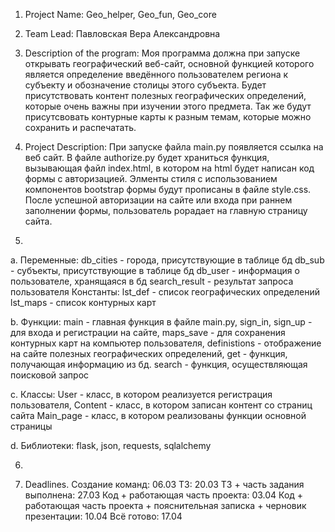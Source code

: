 1. Project Name: Geo_helper, Geo_fun, Geo_core

2. Team Lead: Павловская Вера Александровна

3. Description of the program: Моя программа должна при запуске открывать географический веб-сайт, основной функцией которого является определение введённого пользователем региона к субъекту и обозначение столицы этого субъекта. Будет присутствовать контент полезных географических определений, которые очень важны при изучении этого предмета. Так же будут присутсвовать контурные карты к разным темам, которые можно сохранить и распечатать.

4. Project Description: При запуске файла main.py появляется ссылка на веб сайт. В файле authorize.py будет храниться функция, вызывающая файл index.html, в котором на html будет написан код формы с авторизацией. Элменты стиля с использованием компонентов bootstrap формы будут прописаны в файле style.css. После успешной авторизации на сайте или входа при раннем заполнении формы, пользователь рорадает на главную страницу сайта. 

5.
a. Переменные:
    db_cities - города, присутствующие в таблице бд
    db_sub - субъекты, присутствующие в таблице бд
    db_user - информация о пользователе, хранящаяся в бд
    search_result - результат запроса пользователя
   Константы:
    lst_def - список географических определений
    lst_maps - список контурных карт


b. Функции:
    main - главная функция в файле main.py,
    sign_in, sign_up - для входа и регистрации на сайте,
    maps_save - для сохранения контурных карт на компьютер пользователя,
    definistions - отображение на сайте полезных географических определений,
    get - функция, получающая информацию из бд.
    search - функция, осуществляющая поисковой запрос


c. Классы:
    User - класс, в котором реализуется регистрация пользователя,
    Content - класс, в котором записан контент со страниц сайта
    Main_page - класс, в котором реализованы функции основной страницы


d. Библиотеки: flask, json, requests, sqlalchemy

6.

7. Deadlines.
Создание команд: 06.03
ТЗ: 20.03
ТЗ + часть задания выполнена: 27.03
Код + работающая часть проекта: 03.04
Код + работающая часть проекта + пояснительная записка + черновик презентации: 10.04
Всё готово: 17.04



